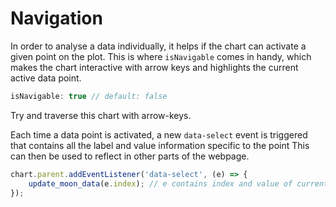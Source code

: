
# Navigation

In order to analyse a data individually, it helps if the chart can activate a given point on the plot. This is where `isNavigable` comes in handy, which makes the chart interactive with arrow keys and highlights the current active data point.

```js
isNavigable: true // default: false
```

Try and traverse this chart with arrow-keys.

<project-demo data="2" v-bind:config="{
        type: 'bar',
        height: 180,
		isNavigable: 1,
        colors: ['light-blue'],
        axisOptions: { xAxisMode: 'tick' },
        barOptions: { spaceRatio: 0.2 },
    }">
</project-demo>

Each time a data point is activated, a new `data-select` event is triggered that contains all the label and value information specific to the point This can then be used to reflect in other parts of the webpage.

```js
chart.parent.addEventListener('data-select', (e) => {
    update_moon_data(e.index); // e contains index and value of current datapoint
});
```
